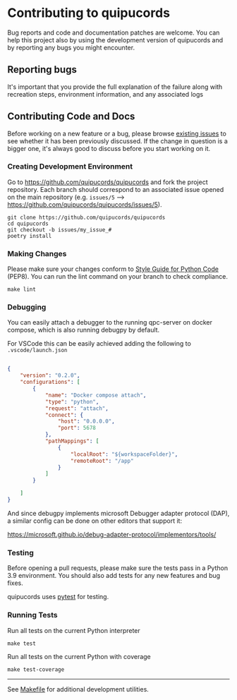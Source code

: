 # Contributing to quipucords

Bug reports and code and documentation patches are welcome. You can
help this project also by using the development version of quipucords
and by reporting any bugs you might encounter.

## Reporting bugs
It's important that you provide the full explanation of the failure along
with recreation steps, environment information, and any associated logs


## Contributing Code and Docs
Before working on a new feature or a bug, please browse [existing issues](https://github.com/quipucords/quipucords/issues?state=open)
to see whether it has been previously discussed. If the change in question
is a bigger one, it's always good to discuss before you start working on
it.


### Creating Development Environment

Go to https://github.com/quipucords/quipucords and fork the project repository. Each
branch should correspond to an associated issue opened on the main repository
(e.g. `issues/5` --> https://github.com/quipucords/quipucords/issues/5).


```
git clone https://github.com/quipucords/quipucords
cd quipucords
git checkout -b issues/my_issue_#
poetry install
```

### Making Changes
Please make sure your changes conform to [Style Guide for Python Code](http://python.org/dev/peps/pep-0008/) (PEP8).
You can run the lint command on your branch to check compliance.
```
make lint
```

### Debugging

You can easily attach a debugger to the running qpc-server on docker compose, which
is also running debugpy by default.

For VSCode this can be easily achieved adding the following to `.vscode/launch.json`

```json

{
    "version": "0.2.0",
    "configurations": [
        {
            "name": "Docker compose attach",
            "type": "python",
            "request": "attach",
            "connect": {
                "host": "0.0.0.0",
                "port": 5678
            },
            "pathMappings": [
                {
                    "localRoot": "${workspaceFolder}",
                    "remoteRoot": "/app"
                }
            ]
        }

    ]
}
```

And since debugpy implements microsoft Debugger adapter protocol (DAP), a similar 
config can be done on other editors that support it:

https://microsoft.github.io/debug-adapter-protocol/implementors/tools/

### Testing
Before opening a pull requests, please make sure the tests pass
in a Python 3.9 environment.
You should also add tests for any new features and bug fixes.

quipucords uses [pytest](http://pytest.org/) for testing.


### Running Tests
Run all tests on the current Python interpreter
```
make test
```
Run all tests on the current Python with coverage
```
make test-coverage
```

-----

See [Makefile](https://github.com/quipucords/quipucords/blob/master/Makefile) for additional development utilities.
